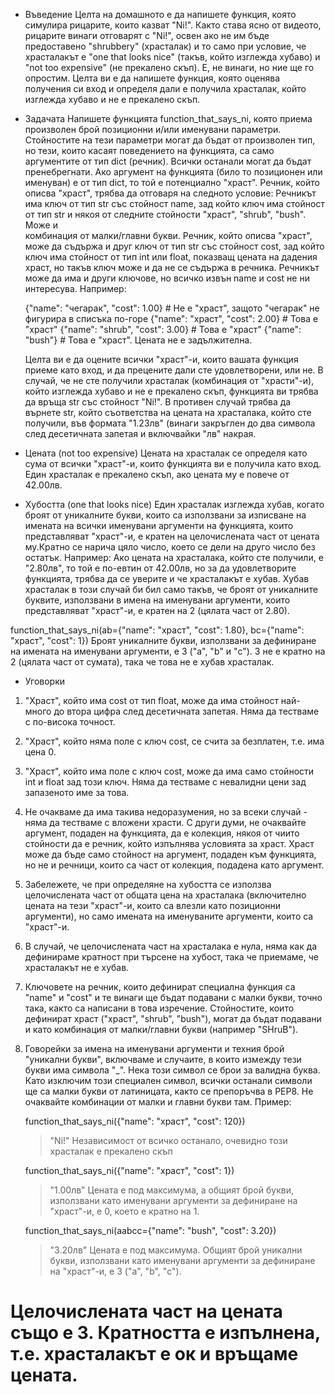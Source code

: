 *  Въведение
   Целта на домашното е да напишете функция, която симулира рицарите, които казват "Ni!".
   Както става ясно от видеото, рицарите винаги отговарят с "Ni!", освен ако не им бъде предоставено "shrubbery" (храсталак) и то само при условие, че храсталакът 
   е "one that looks nice" (такъв, който изглежда хубаво) и "not too expensive" (не прекалено скъп). Е, не винаги, но ние ще го опростим.
   Целта ви е да напишете функция, която оценява получения си вход и определя дали е получила храсталак, който изглежда хубаво и не е прекалено скъп.

*  Задачата
   Напишете функцията function_that_says_ni, която приема произволен брой позиционни и/или именувани параметри.
   Стойностите на тези параметри могат да бъдат от произволен тип, но тези, които касаят поведението на функцията, са само аргументите от тип dict (речник). Всички 
   останали могат да бъдат пренебрегнати. Ако аргумент на функцията (било то позиционен или именуван) е от тип dict, то той е потенциално "храст".
   Речник, който описва "храст", трябва да отговаря на следното условие:
   Речникът има ключ от тип str със стойност name, зад който ключ има стойност от тип str и някоя от следните стойности "храст", "shrub", "bush". Може и  
   комбинация от малки/главни букви. Речник, който описва "храст", може да съдържа и друг ключ от тип str със стойност cost, зад който ключ има стойност от тип int 
   или float, показващ цената на дадения храст, но такъв ключ може и да не се съдържа в речника.
   Речникът може да има и други ключове, но всичко извън name и cost не ни интересува.
   Например:
    
   {"name": "чегарак", "cost": 1.00} # Не е "храст", защото "чегарак" не фигурира в списъка по-горе
   {"name": "храст", "cost": 2.00} # Това е "храст"
   {"name": "shrub", "cost": 3.00} # Това е "храст"
   {"name": "bush"} # Това е "храст". Цената не е задължителна.

   Целта ви е да оцените всички "храст"-и, които вашата функция приеме като вход, и да прецените дали сте удовлетворени, или не.
   В случай, че не сте получили храсталак (комбинация от "храсти"-и), който изглежда хубаво и не е прекалено скъп, функцията ви трябва да връща str със стойност 
   "Ni!". В противен случай трябва да върнете str, който съответства на цената на храсталака, който сте получили, във формата "1.23лв" (винаги закръглен до два 
   символа след десетичната запетая и включвайки "лв" накрая.

*  Цената (not too expensive)
   Цената на храсталак се определя като сума от всички "храст"-и, които функцията ви е получила като вход.
   Един храсталак е прекалено скъп, ако цената му е повече от 42.00лв.

*  Хубостта (one that looks nice)
   Един храсталак изглежда хубав, когато броят от уникалните букви, които са използвани за изписване на имената на всички именувани аргументи на функцията, които 
   представляват "храст"-и, е кратен на целочислената част от цената му.Кратно се нарича цяло число, което се дели на друго число без остатък.
   Например: Ако цената на храсталака, който сте получили, е "2.80лв", то той е по-евтин от 42.00лв, но за да удовлетворите функцията, трябва да се уверите и че 
   храсталакът е хубав. Хубав храсталак в този случай би бил само такъв, че броят от уникалните буквите, използвани в имена на именувани аргументи, които 
   представляват "храст"-и, е кратен на 2 (цялата част от 2.80).

  function_that_says_ni(ab={"name": "храст", "cost": 1.80}, bc={"name": "храст", "cost": 1})
  Броят уникалните букви, използвани за дефиниране на имената на именувани аргументи, е 3 ("a", "b" и "c").
  3 не е кратно на 2 (цялата част от сумата), така че това не е хубав храсталак.
  
*  Уговорки
1. "Храст", който има cost от тип float, може да има стойност най-много до втора цифра след десетичната запетая. Няма да тестваме с по-висока точност.
2. "Храст", който няма поле с ключ cost, се счита за безплатен, т.е. има цена 0.
3. "Храст", който има поле с ключ cost, може да има само стойности int и float зад този ключ. Няма да тестваме с невалидни цени зад запазеното име за това.
4. Не очакваме да има такива недоразумения, но за всеки случай - няма да тестваме с вложени храсти. С други думи, не очаквайте аргумент, подаден на функцията, да е 
   колекция, някоя от чиито стойности да е речник, който изпълнява условията за храст. Храст може да бъде само стойност на аргумент, подаден към функцията, но не и 
   речници, които са част от колекция, подадена като аргумент.
5. Забележете, че при определяне на хубостта се използва целочислената част от общата цена на храсталака (включително цената на тези "храст"-и, които са влезли 
   като позиционни аргументи), но само имената на именуваните аргументи, които са "храст"-и.
6. В случай, че целочислената част на храсталака е нула, няма как да дефинираме кратност при търсене на хубост, така че приемаме, че храсталакът не е хубав.
7. Ключовете на речник, които дефинират специална функция са "name" и "cost" и те винаги ще бъдат подавани с малки букви, точно така, както са написани в това 
   изречение. Стойностите, които дефинират храст ("храст", "shrub", "bush"), могат да бъдат подавани и като комбинация от малки/главни букви (например "SHruB").
8. Говорейки за имена на именувани аргументи и техния брой "уникални букви", включваме и случаите, в които измежду тези букви има символа "_". Нека този символ се 
   брои за валидна буква. Като изключим този специален символ, всички останали символи ще са малки букви от латиницата, както се препоръчва в PEP8. Не очаквайте 
   комбинации от малки и главни букви там.
   Пример:
   
   function_that_says_ni({"name": "храст", "cost": 120})
   > "Ni!"
   Независимост от всичко останало, очевидно този храсталак е прекалено скъп

   function_that_says_ni({"name": "храст", "cost": 1})
   > "1.00лв" 
   Цената е под максимума, а общият брой букви, използвани като именувани аргументи за дефиниране на "храст"-и, е 0, което е кратно на 1.

   function_that_says_ni(aabcc={"name": "bush", "cost": 3.20})
   > "3.20лв" 
   Цената е под максимума. Общият брой уникални букви, използвани като именувани аргументи за дефиниране на "храст"-и, е 3 ("a", "b", "c").
# Целочислената част на цената също е 3. Кратността е изпълнена, т.е. храсталакът е ок и връщаме цената.
